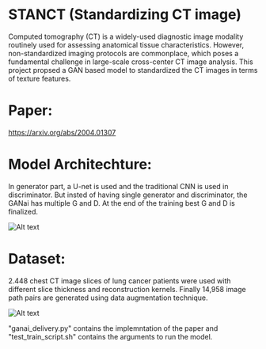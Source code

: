 # STANCT (Standardizing CT image)

Computed tomography (CT) is a widely-used diagnostic image modality routinely used for assessing anatomical tissue characteristics. However, non-standardized imaging protocols are commonplace, which poses a fundamental challenge in large-scale cross-center CT image analysis. This project propsed a GAN based model to standardized the CT images in terms of texture features. 

# Paper: 
https://arxiv.org/abs/2004.01307

# Model Architechture:

In generator part, a U-net is used and the traditional CNN is used in discriminator. But insted of having single generator and discriminator, the GANai has multiple G and D. At the end of the training best G and D is finalized.

![Alt text](asset/overall_workflow.png?raw=true "Network Architechture")

# Dataset:
2.448 chest CT image slices of lung cancer patients were used with different slice thickness and reconstruction kernels. Finally 14,958 image path pairs are generated using data augmentation technique.  

![Alt text](asset/data_sample.png?raw=true "sample data")



"ganai_delivery.py" contains the implemntation of the paper and "test_train_script.sh" contains the arguments to run the model.

